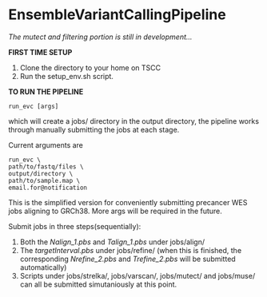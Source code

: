 # EnsembleVariantCallingPipeline
*The mutect and filtering portion is still in development...*


**FIRST TIME SETUP**

1. Clone the directory to your home on TSCC
2. Run the setup_env.sh script.


**TO RUN THE PIPELINE**
```
run_evc [args]
```
which will create a jobs/ directory in the output directory, the pipeline works through manually submitting the jobs at each stage.

Current arguments are
```
run_evc \
path/to/fastq/files \
output/directory \
path/to/sample.map \
email.for@notification 
```
This is the simplified version for conveniently submitting precancer WES jobs aligning to GRCh38. More args will be required in the future.


Submit jobs in three steps(sequentially):

1. Both the *Nalign_1.pbs* and *Talign_1.pbs* under jobs/align/
2. The *targetInterval.pbs* under jobs/refine/ (when this is finished, the corresponding *Nrefine_2.pbs* and *Trefine_2.pbs* will be submitted automatically)
3. Scripts under jobs/strelka/, jobs/varscan/, jobs/mutect/ and jobs/muse/ can all be submitted simutaniously at this point.
